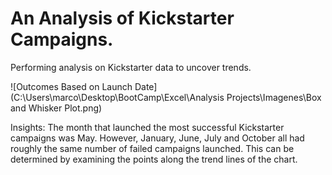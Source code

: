 # An Analysis of Kickstarter Campaigns.
Performing analysis on Kickstarter data to uncover trends.

![Outcomes Based on Launch Date](C:\Users\marco\Desktop\BootCamp\Excel\Analysis Projects\Imagenes\Box and Whisker Plot.png)

Insights: The month that launched the most successful Kickstarter campaigns was May. However, January, June, July and October all had roughly the same number of failed campaigns launched. This can be determined by examining the points along the trend lines of the chart.
